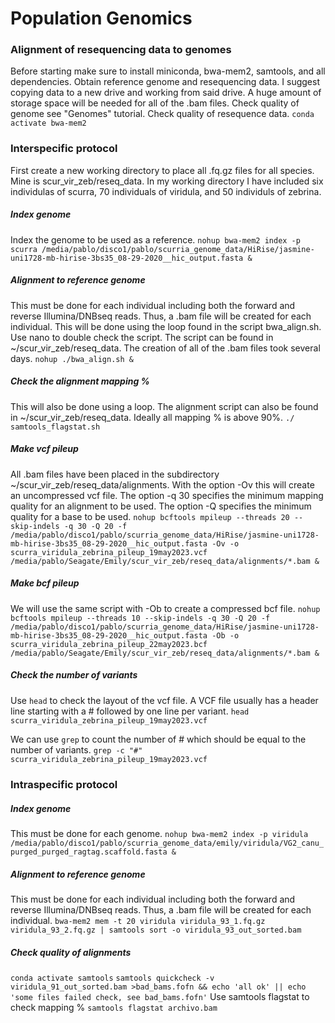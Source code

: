 # Population Genomics
### Alignment of resequencing data to genomes
Before starting make sure to install miniconda, bwa-mem2, samtools, and all dependencies. Obtain reference genome and resequencing data. I suggest copying data to a new drive and working from said drive. A huge amount of storage space will be needed for all of the .bam files. Check quality of genome see "Genomes" tutorial. Check quality of resequence data.
```conda activate bwa-mem2```
### Interspecific protocol
First create a new working directory to place all .fq.gz files for all species. Mine is scur_vir_zeb/reseq_data. In my working directory I have included six individulas of scurra, 70 individuals of viridula, and 50 individuls of zebrina.
##### Index genome
Index the genome to be used as a reference.
```nohup bwa-mem2 index -p scurra /media/pablo/disco1/pablo/scurria_genome_data/HiRise/jasmine-uni1728-mb-hirise-3bs35_08-29-2020__hic_output.fasta &```
##### Alignment to reference genome
This must be done for each individual including both the forward and reverse Illumina/DNBseq reads. Thus, a .bam file will be created for each individual. This will be done using the loop found in the script bwa_align.sh. Use nano to double check the script. The script can be found in ~/scur_vir_zeb/reseq_data. The creation of all of the .bam files took several days.
```nohup ./bwa_align.sh &```
##### Check the alignment mapping %
This will also be done using a loop. The alignment script can also be found in ~/scur_vir_zeb/reseq_data. Ideally all mapping % is above 90%.
```./ samtools_flagstat.sh```
##### Make vcf pileup
All .bam files have been placed in the subdirectory ~/scur_vir_zeb/reseq_data/alignments. With the option -Ov this will create an uncompressed vcf file. The option -q 30 specifies the minimum mapping quality for an alignment to be used. The option -Q specifies the minimum quality for a base to be used.
```nohup bcftools mpileup --threads 20 --skip-indels -q 30 -Q 20 -f /media/pablo/disco1/pablo/scurria_genome_data/HiRise/jasmine-uni1728-mb-hirise-3bs35_08-29-2020__hic_output.fasta -Ov -o scurra_viridula_zebrina_pileup_19may2023.vcf /media/pablo/Seagate/Emily/scur_vir_zeb/reseq_data/alignments/*.bam &```
##### Make bcf pileup
We will use the same script with -Ob to create a compressed bcf file.
```nohup bcftools mpileup --threads 10 --skip-indels -q 30 -Q 20 -f /media/pablo/disco1/pablo/scurria_genome_data/HiRise/jasmine-uni1728-mb-hirise-3bs35_08-29-2020__hic_output.fasta -Ob -o scurra_viridula_zebrina_pileup_22may2023.bcf /media/pablo/Seagate/Emily/scur_vir_zeb/reseq_data/alignments/*.bam &```
##### Check the number of variants
Use ```head``` to check the layout of the vcf file. A VCF file usually has a header line starting with a # followed by one line per variant. 
```head scurra_viridula_zebrina_pileup_19may2023.vcf```

We can use ```grep``` to count the number of # which should be equal to the number of variants.
```grep -c "#" scurra_viridula_zebrina_pileup_19may2023.vcf```
##### 

### Intraspecific protocol
##### Index genome
This must be done for each genome.
```nohup bwa-mem2 index -p viridula /media/pablo/disco1/pablo/scurria_genome_data/emily/viridula/VG2_canu_purged_purged_ragtag.scaffold.fasta &```
##### Alignment to reference genome
This must be done for each individual including both the forward and reverse Illumina/DNBseq reads. Thus, a .bam file will be created for each individual.
```bwa-mem2 mem -t 20 viridula viridula_93_1.fq.gz viridula_93_2.fq.gz | samtools sort -o viridula_93_out_sorted.bam```
##### Check quality of alignments
```conda activate samtools```
```samtools quickcheck -v viridula_91_out_sorted.bam >bad_bams.fofn && echo 'all ok' || echo 'some files failed check, see bad_bams.fofn'```
Use samtools flagstat to check mapping %
```samtools flagstat archivo.bam```